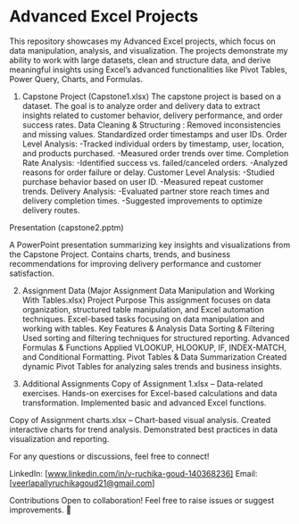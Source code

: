 # Advanced Excel Projects

This repository showcases my Advanced Excel projects, which focus on data manipulation, analysis, and visualization. The projects demonstrate my ability to work with large datasets, clean and structure data, and derive meaningful insights using Excel’s advanced functionalities like Pivot Tables, Power Query, Charts, and Formulas.

1. Capstone Project (Capstone1.xlsx)
The capstone project is based on a dataset. The goal is to analyze order and delivery data to extract insights related to customer behavior, delivery performance, and order success rates.
Data Cleaning & Structuring : Removed inconsistencies and missing values.
Standardized order timestamps and user IDs.
Order Level Analysis:
-Tracked individual orders by timestamp, user, location, and products purchased.
-Measured order trends over time.
Completion Rate Analysis:
-Identified success vs. failed/canceled orders.
-Analyzed reasons for order failure or delay.
Customer Level Analysis:
-Studied purchase behavior based on user ID.
-Measured repeat customer trends.
Delivery Analysis:
-Evaluated partner store reach times and delivery completion times.
-Suggested improvements to optimize delivery routes.

Presentation (capstone2.pptm)

A PowerPoint presentation summarizing key insights and visualizations from the Capstone Project.
Contains charts, trends, and business recommendations for improving delivery performance and customer satisfaction.

2. Assignment Data (Major Assignment Data Manipulation and Working With Tables.xlsx)
Project Purpose
This assignment focuses on data organization, structured table manipulation, and Excel automation techniques.
Excel-based tasks focusing on data manipulation and working with tables.
Key Features & Analysis
Data Sorting & Filtering
Used sorting and filtering techniques for structured reporting.
Advanced Formulas & Functions
Applied VLOOKUP, HLOOKUP, IF, INDEX-MATCH, and Conditional Formatting.
Pivot Tables & Data Summarization
Created dynamic Pivot Tables for analyzing sales trends and business insights.

4. Additional Assignments
Copy of Assignment 1.xlsx – Data-related exercises.
Hands-on exercises for Excel-based calculations and data transformation.
Implemented basic and advanced Excel functions.

Copy of Assignment charts.xlsx – Chart-based visual analysis.
Created interactive charts for trend analysis.
Demonstrated best practices in data visualization and reporting.

For any questions or discussions, feel free to connect!

LinkedIn: [www.linkedin.com/in/v-ruchika-goud-140368236]
Email: [veerlapallyruchikagoud21@gmail.com]

Contributions
Open to collaboration! Feel free to raise issues or suggest improvements. 🚀
